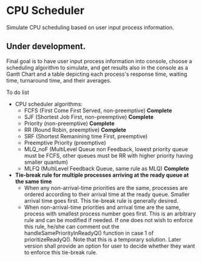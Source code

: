 # CPU Scheduler
Simulate CPU scheduling based on user input process information.

## Under development.
Final goal is to have user input process information into console, choose a scheduling algorithm to simulate, and get results also in the console as a Gantt Chart and a table depicting each process's response time, waiting time, turnaround time, and their averages.

To do list
* CPU scheduler algorithms:
    * FCFS (First Come First Served, non-preemptive) **Complete**
    * SJF (Shortest Job First, non-preemptive) **Complete**
    * Priority (non-preemptive) **Complete**
    * RR (Round Robin, preemptive) **Complete**
    * SRF (Shortest Remanining time First, preemptive)
    * Preemptive Priority (preemptive)
    * MLQ_noF (MultiLevel Queue non Feedback, lowest priority queue must be FCFS, other queues must be RR with higher priority having smaller quantum)
    * MLFQ (MultiLevel Feedback Queue, same rule as MLQ) **Complete**
* __Tie-break rule for multiple processes arriving at the ready queue at the same time__
    * When any non-arrival-time priorities are the same, processes are ordered according to their arrival time at the ready queue. Smaller arrival time goes first. This tie-break rule is generally desired.
    * When non-arrival-time priorities and arrival time are the same, process with smallest process number goes first. This is an arbitrary rule and can be modified if needed. If one does not wish to enforce this rule, he/she can comment out the handleSamePriorityInReadyQ() function in case 1 of prioritizeReadyQ(). Note that this is a temporary solution. Later version shall provide an option for user to decide whether they want to enforce this tie-break rule.
